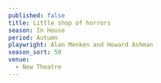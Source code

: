 ```yaml
---
published: false
title: Little shop of horrors
season: In House
period: Autumn
playwright: Alan Menken and Howard Ashman
season_sort: 50
venue:
  - New Theatre
---
```




